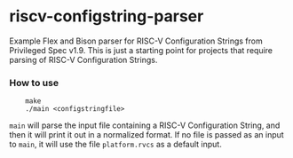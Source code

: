 # riscv-configstring-parser
Example Flex and Bison parser for RISC-V Configuration Strings from Privileged Spec v1.9. This is just a starting point for projects that require parsing of RISC-V Configuration Strings.

### How to use
        make
        ./main <configstringfile>
```main``` will parse the input file containing a RISC-V Configuration String, and then it will print it out in a normalized format. If no file is passed as an input to ```main```, it will use the file ```platform.rvcs``` as a default input.
